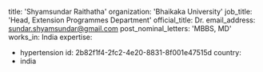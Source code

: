 title: 'Shyamsundar Raithatha'
organization: 'Bhaikaka University'
job_title: 'Head, Extension Programmes Department'
official_title: Dr.
email_address: sundar.shyamsundar@gmail.com
post_nominal_letters: 'MBBS, MD'
works_in: India
expertise:
  - hypertension
id: 2b82f1f4-2fc2-4e20-8831-8f001e47515d
country:
  - india
